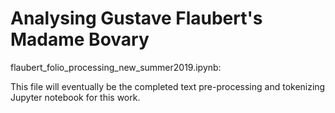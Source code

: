 # Analysing Gustave Flaubert's Madame Bovary

flaubert_folio_processing_new_summer2019.ipynb:

This file will eventually be the completed text pre-processing and tokenizing Jupyter notebook for this work.
